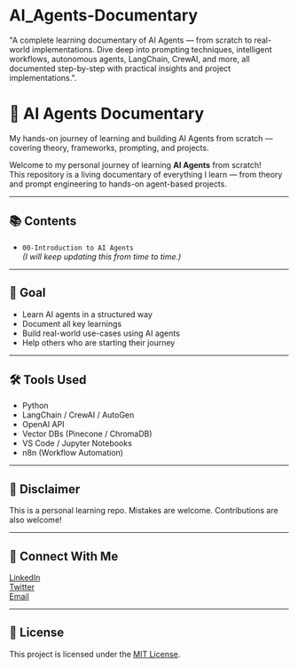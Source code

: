 # AI_Agents-Documentary
"A complete learning documentary of AI Agents — from scratch to real-world implementations. Dive deep into prompting techniques, intelligent workflows, autonomous agents, LangChain, CrewAI, and more, all documented step-by-step with practical insights and project implementations.".               

# 🤖 AI Agents Documentary

My hands-on journey of learning and building AI Agents from scratch — covering theory, frameworks, prompting, and projects.

Welcome to my personal journey of learning **AI Agents** from scratch!  
This repository is a living documentary of everything I learn — from theory and prompt engineering to hands-on agent-based projects.

---

## 📚 Contents

- `00-Introduction to AI Agents`  
  *(I will keep updating this from time to time.)*

---

## 🎯 Goal

- Learn AI agents in a structured way
- Document all key learnings
- Build real-world use-cases using AI agents
- Help others who are starting their journey

---

## 🛠️ Tools Used

- Python  
- LangChain / CrewAI / AutoGen  
- OpenAI API  
- Vector DBs (Pinecone / ChromaDB)  
- VS Code / Jupyter Notebooks  
- n8n (Workflow Automation)

---

## 📌 Disclaimer

This is a personal learning repo. Mistakes are welcome. Contributions are also welcome!

---

## 🚀 Connect With Me

[LinkedIn](https://www.linkedin.com/in/shivam-joshi-499335246/)  
[Twitter](https://twitter.com/shivamjoshiiiii)  
[Email](mailto:joshishivam586@gmail.com)

---

## 🧾 License

This project is licensed under the [MIT License](https://github.com/shivamjoshtech/AI_Agents-Documentary/blob/main/LICENSE).


